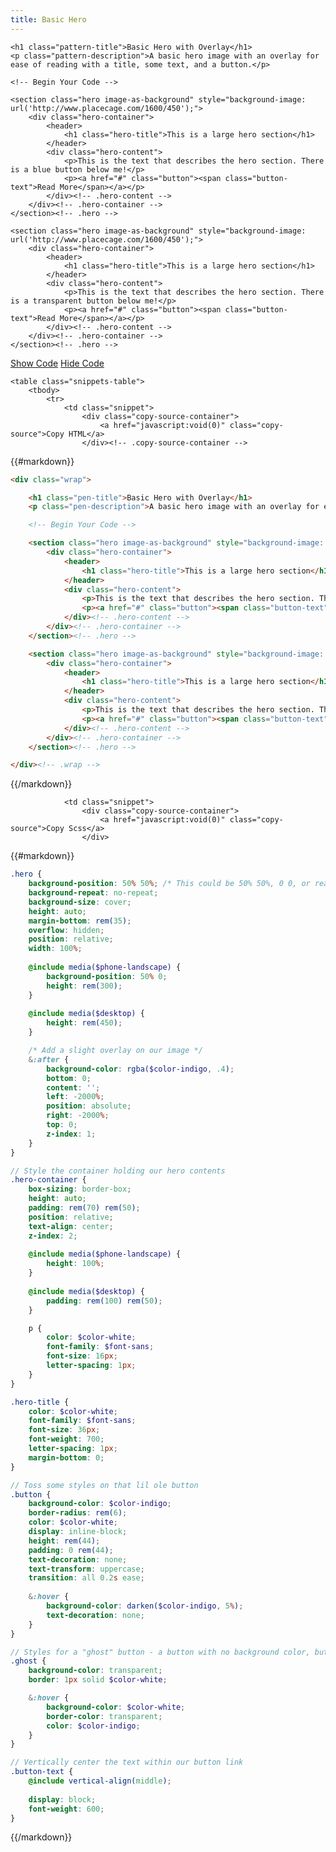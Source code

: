 ```yaml
---
title: Basic Hero
---
```


<div class="pattern-wrapper">

	<h1 class="pattern-title">Basic Hero with Overlay</h1>
	<p class="pattern-description">A basic hero image with an overlay for ease of reading with a title, some text, and a button.</p>

	<!-- Begin Your Code -->

	<section class="hero image-as-background" style="background-image: url('http://www.placecage.com/1600/450');">
		<div class="hero-container">
			<header>
				<h1 class="hero-title">This is a large hero section</h1>
			</header>
			<div class="hero-content">
				<p>This is the text that describes the hero section. There is a blue button below me!</p>
				<p><a href="#" class="button"><span class="button-text">Read More</span></a></p>
			</div><!-- .hero-content -->
		</div><!-- .hero-container -->
	</section><!-- .hero -->

	<section class="hero image-as-background" style="background-image: url('http://www.placecage.com/1600/450');">
		<div class="hero-container">
			<header>
				<h1 class="hero-title">This is a large hero section</h1>
			</header>
			<div class="hero-content">
				<p>This is the text that describes the hero section. There is a transparent button below me!</p>
				<p><a href="#" class="button"><span class="button-text">Read More</span></a></p>
			</div><!-- .hero-content -->
		</div><!-- .hero-container -->
	</section><!-- .hero -->
	
</div><!-- .pattern-wrapper -->

<div class="pattern-snippet">
	<div class="pattern-control">
	  <a href="#" class="js-show-code">Show Code</a>
	  <a href="#" class="js-hide-code">Hide Code</a>
	</div>
	
	<table class="snippets-table">
		<tbody>
			<tr>
				<td class="snippet">
					<div class="copy-source-container">
						<a href="javascript:void(0)" class="copy-source">Copy HTML</a>
					</div><!-- .copy-source-container -->
					
{{#markdown}}
```html
<div class="wrap">

	<h1 class="pen-title">Basic Hero with Overlay</h1>
	<p class="pen-description">A basic hero image with an overlay for ease of reading with a title, some text, and a button.</p>

	<!-- Begin Your Code -->

	<section class="hero image-as-background" style="background-image: url('http://www.placecage.com/1600/450');">
		<div class="hero-container">
			<header>
				<h1 class="hero-title">This is a large hero section</h1>
			</header>
			<div class="hero-content">
				<p>This is the text that describes the hero section. There is a blue button below me!</p>
				<p><a href="#" class="button"><span class="button-text">Read More</span></a></p>
			</div><!-- .hero-content -->
		</div><!-- .hero-container -->
	</section><!-- .hero -->

	<section class="hero image-as-background" style="background-image: url('http://www.placecage.com/1600/450');">
		<div class="hero-container">
			<header>
				<h1 class="hero-title">This is a large hero section</h1>
			</header>
			<div class="hero-content">
				<p>This is the text that describes the hero section. There is a transparent button below me!</p>
				<p><a href="#" class="button"><span class="button-text">Read More</span></a></p>
			</div><!-- .hero-content -->
		</div><!-- .hero-container -->
	</section><!-- .hero -->

</div><!-- .wrap -->
```
{{/markdown}}
				</td>
				
				<td class="snippet">
					<div class="copy-source-container">
						<a href="javascript:void(0)" class="copy-source">Copy Scss</a>
					</div>
{{#markdown}}
```scss
.hero {
	background-position: 50% 50%; /* This could be 50% 50%, 0 0, or really anything.  The world is your stinky little oyster! */
	background-repeat: no-repeat;
	background-size: cover;
	height: auto;
	margin-bottom: rem(35);
	overflow: hidden;
	position: relative;
	width: 100%;
	
	@include media($phone-landscape) {
		background-position: 50% 0;
		height: rem(300);
	}
	
	@include media($desktop) {
		height: rem(450);
	}

	/* Add a slight overlay on our image */
	&:after {
		background-color: rgba($color-indigo, .4);
		bottom: 0;
		content: '';
		left: -2000%;
		position: absolute;
		right: -2000%;
		top: 0;
		z-index: 1;
	}
}

// Style the container holding our hero contents
.hero-container {
	box-sizing: border-box;
	height: auto;
	padding: rem(70) rem(50);
	position: relative;
	text-align: center;
	z-index: 2;
	
	@include media($phone-landscape) {
		height: 100%;
	}
	
	@include media($desktop) {
		padding: rem(100) rem(50);
	}

	p {
		color: $color-white;
		font-family: $font-sans;
		font-size: 16px;
		letter-spacing: 1px;
	}
}

.hero-title {
	color: $color-white;
	font-family: $font-sans;
	font-size: 36px;
	font-weight: 700;
	letter-spacing: 1px;
	margin-bottom: 0;
}

// Toss some styles on that lil ole button
.button {
	background-color: $color-indigo;
	border-radius: rem(6);
	color: $color-white;
	display: inline-block;
	height: rem(44);
	padding: 0 rem(44);
	text-decoration: none;
	text-transform: uppercase;
	transition: all 0.2s ease;
	
	&:hover {
		background-color: darken($color-indigo, 5%);
		text-decoration: none;
	}
}

// Styles for a "ghost" button - a button with no background color, but with a thin border
.ghost {
	background-color: transparent;
	border: 1px solid $color-white;

	&:hover {
		background-color: $color-white;
		border-color: transparent;
		color: $color-indigo;
	}
}

// Vertically center the text within our button link
.button-text {
	@include vertical-align(middle);
	
	display: block;
	font-weight: 600;
}
```
{{/markdown}}
				</td>
			</tr>
		</tbody>
	</table>
</div><!-- .pattern-snippet -->